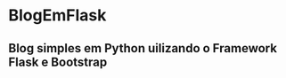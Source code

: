 # BlogEmFlask
## Blog simples em Python uilizando o Framework Flask e Bootstrap


![]()
![]()
![]()
